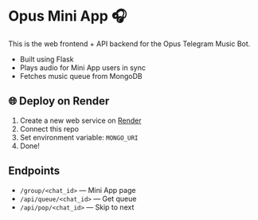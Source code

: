# Opus Mini App 🎧

This is the web frontend + API backend for the Opus Telegram Music Bot.

- Built using Flask
- Plays audio for Mini App users in sync
- Fetches music queue from MongoDB

## 🌐 Deploy on Render

1. Create a new web service on [Render](https://render.com/)
2. Connect this repo
3. Set environment variable: `MONGO_URI`
4. Done!

## Endpoints

- `/group/<chat_id>` — Mini App page
- `/api/queue/<chat_id>` — Get queue
- `/api/pop/<chat_id>` — Skip to next
